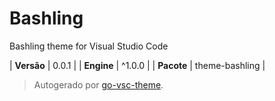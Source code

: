 # Bashling

Bashling theme for Visual Studio Code

| **Versão** | 0.0.1 |
| **Engine** | ^1.0.0 |
| **Pacote** | theme-bashling |

> Autogerado por [go-vsc-theme](https://github.com/natalbu/go-vsc-theme).
